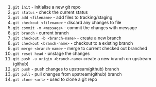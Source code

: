 1. `git init` - initialise a new git repo
2. `git status` - check the current status
3. `git add <filename>` - add files to tracking/staging
4. `git checkout <filename>` - discard any changes to file
5. `git commit -m <message>` - commit the changes with message
6. `git branch` - current branch
7. `git checkout -b <branch-name>` - create a new branch
8. `git checkout <branch-name>` - checkout to a existing branch
9. `git merge <branch-name>` - merge <branch-name> to current checked out branched
10. `git reset head` - unstage the changes
11. `git push -u origin <branch-name>` create a new branch on upstream (github)
11. `git push` - push changes to upstream(github) branch
11. `git pull` - pull changes from upstream(github) branch
11. `git clone <url>` - used to clone a git repo
